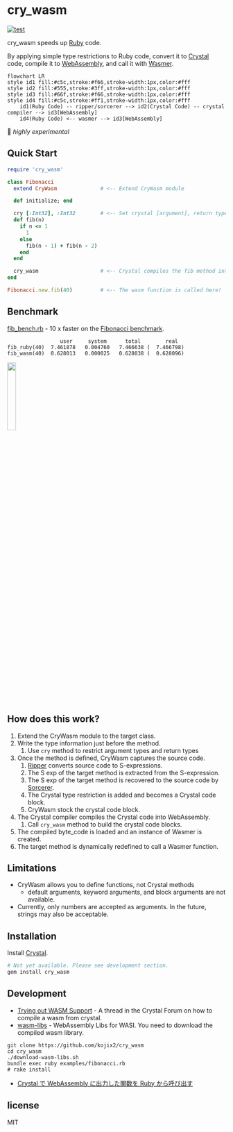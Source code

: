 # cry_wasm

[![test](https://github.com/kojix2/cry_wasm/actions/workflows/ci.yml/badge.svg)](https://github.com/kojix2/cry_wasm/actions/workflows/ci.yml)

cry_wasm speeds up [Ruby](https://github.com/ruby/ruby) code.

By applying simple type restrictions to Ruby code, convert it to [Crystal](https://github.com/crystal-lang/crystal) code, compile it to [WebAssembly](https://webassembly.org/), and call it with [Wasmer](https://github.com/wasmerio/wasmer).

```mermaid
flowchart LR
style id1 fill:#c5c,stroke:#f66,stroke-width:1px,color:#fff
style id2 fill:#555,stroke:#3ff,stroke-width:1px,color:#fff
style id3 fill:#66f,stroke:#f66,stroke-width:1px,color:#fff
style id4 fill:#c5c,stroke:#ff1,stroke-width:1px,color:#fff
    id1(Ruby Code) -- ripper/sorcerer --> id2(Crystal Code) -- crystal compiler --> id3[WebAssembly]
    id4(Ruby Code) <-- wasmer --> id3[WebAssembly]
```

:space_invader: _highly experimental_

## Quick Start

```ruby
require 'cry_wasm'

class Fibonacci
  extend CryWasm              # <-- Extend CryWasm module

  def initialize; end

  cry [:Int32], :Int32        # <-- Set crystal [argument], return types
  def fib(n)
    if n <= 1
      1
    else
      fib(n - 1) + fib(n - 2)
    end
  end

  cry_wasm                    # <-- Crystal compiles the fib method into Wasm.
end

Fibonacci.new.fib(40)         # <-- The wasm function is called here!
```

## Benchmark

[fib_bench.rb](https://github.com/kojix2/cry_wasm/blob/main/examples/fib_bench.rb) - 10 x faster on the [Fibonacci benchmark](https://crystal-lang.org/2016/07/15/fibonacci-benchmark/).

```
                 user     system      total        real
fib_ruby(40)  7.461878   0.004760   7.466638 (  7.466798)
fib_wasm(40)  0.628013   0.000025   0.628038 (  0.628096)
```

<img src="https://user-images.githubusercontent.com/5798442/205485566-5f7d1bae-4908-43a1-8f9a-801ae8d7d33e.png" width=20% height="20%">

## How does this work?

1. Extend the CryWasm module to the target class.
1. Write the type information just before the method.
   1. Use `cry` method to restrict argument types and return types
1. Once the method is defined, CryWasm captures the source code.
   1. [Ripper](https://ruby-doc.org/stdlib-3.1.2/libdoc/ripper/rdoc/Ripper.html) converts source code to S-expressions.
   1. The S exp of the target method is extracted from the S-expression.
   1. The S exp of the target method is recovered to the source code by [Sorcerer](https://github.com/rspec-given/sorcerer).
   1. The Crystal type restriction is added and becomes a Crystal code block.
   1. CryWasm stock the crystal code block.
1. The Crystal compiler compiles the Crystal code into WebAssembly.
   1. Call `cry_wasm` method to build the crystal code blocks.
1. The compiled byte_code is loaded and an instance of Wasmer is created.
1. The target method is dynamically redefined to call a Wasmer function.

## Limitations

- CryWasm allows you to define functions, not Crystal methods
  - default arguments, keyword arguments, and block arguments are not available.
- Currently, only numbers are accepted as arguments. In the future, strings may also be acceptable.

## Installation

Install [Crystal](https://github.com/crystal-lang/crystal).

```sh
# Not yet available. Please see development section.
gem install cry_wasm
```

## Development

- [Trying out WASM Support](https://forum.crystal-lang.org/t/trying-out-wasm-support/4508/48) - A thread in the Crystal Forum on how to compile a wasm from crystal.
- [wasm-libs](https://github.com/lbguilherme/wasm-libs) - WebAssembly Libs for WASI. You need to download the compiled wasm library.

```
git clone https://github.com/kojix2/cry_wasm
cd cry_wasm
./download-wasm-libs.sh
bundle exec ruby examples/fibonacci.rb
# rake install
```

- [Crystal で WebAssembly に出力した関数を Ruby から呼び出す](https://qiita.com/kojix2/items/b233f1419b26f7fc0e1b)

## license

MIT
